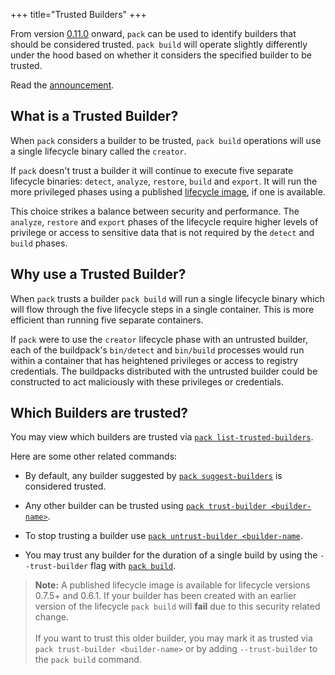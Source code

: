 +++
title="Trusted Builders"
+++

From version [0.11.0](https://github.com/buildpacks/pack/releases/tag/v0.11.0) onward, `pack` can be used to identify builders that should be considered trusted. `pack build` will operate slightly differently under the hood based on whether it considers the specified builder to be trusted.

<!--more-->

Read the [announcement](https://medium.com/buildpacks/faster-more-secure-builds-with-pack-0-11-0-4d0c633ca619).

## What is a Trusted Builder?
When `pack` considers a builder to be trusted, `pack build` operations will use a single lifecycle binary called the `creator`.

If `pack` doesn't trust a builder it will continue to execute five separate lifecycle binaries: `detect`, `analyze`, `restore`, `build` and `export`. It will run the more privileged phases using a published [lifecycle image][lifecycle-image], if one is available.

This choice strikes a balance between security and performance. The `analyze`, `restore` and `export` phases of the lifecycle require higher levels of privilege or access to sensitive data that is not required by the `detect` and `build` phases.

## Why use a Trusted Builder?
When `pack` trusts a builder `pack build` will run a single lifecycle binary which will flow through the five lifecycle steps in a single container. This is more efficient than running five separate containers.

If `pack` were to use the `creator` lifecycle phase with an untrusted builder, each of the buildpack's `bin/detect` and `bin/build` processes would run within a container that has heightened privileges or access to registry credentials. The buildpacks distributed with the untrusted builder could be constructed to act maliciously with these privileges or credentials.

## Which Builders are trusted?
You may view which builders are trusted via  [`pack list-trusted-builders`](/docs/tools/pack/cli/pack_list-trusted-builders/).

Here are some other related commands:

* By default, any builder suggested by  [`pack suggest-builders`](/docs/tools/pack/cli/pack_suggest-builders/) is considered trusted.
* Any other builder can be trusted using  [`pack trust-builder <builder-name>`](/docs/tools/pack/cli/pack_trust-builder/).

* To stop trusting a builder use [`pack untrust-builder <builder-name`](/docs/tools/pack/cli/pack_untrust-builder/).

* You may trust any builder for the duration of a single build by using the `--trust-builder` flag with [`pack build`](/docs/tools/pack/cli/pack_build/).

> **Note:** A published lifecycle image is available for lifecycle versions 0.7.5+ and 0.6.1. If your builder has been created with an earlier version of the lifecycle `pack build` will **fail** due to this security related change.
><br/>
><br/>
> If you want to trust this older builder, you may mark it as trusted via `pack trust-builder <builder-name>` or by adding `--trust-builder` to the `pack build` command.


[lifecycle-image]: https://hub.docker.com/r/buildpacksio/lifecycle/tags
